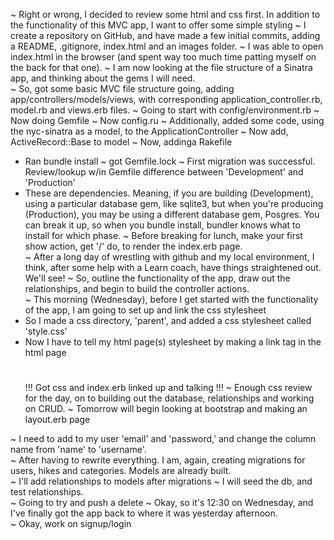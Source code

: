 ~ Right or wrong, I decided to review some html and css first.  In addition to the  functionality of this MVC app, I want to offer some simple styling
~ I create a repository on GitHub, and have made a few initial commits, adding a README, .gitignore, index.html and an images folder.
~ I was able to open index.html in the browser (and spent way too much time patting myself on the back for that one).
~ I am now looking at the file structure of a Sinatra app, and thinking about the gems I will need.  
~ So, got some basic MVC file structure going, adding app/controllers/models/views, with corresponding application_controller.rb, model.rb and views.erb files.
~ Going to start with config/environment.rb
~ Now doing Gemfile
~ Now config.ru
~ Additionally, added some code, using the nyc-sinatra as a model, to the ApplicationController
~ Now add, ActiveRecord::Base to model
~ Now, addinga Rakefile
  * Ran bundle install  ~ got Gemfile.lock
~ First migration was successful.  Review/lookup w/in Gemfile difference between 'Development' and 'Production'
  * These are dependencies. Meaning, if you are building (Development), using a particular database gem, like sqlite3, but when you're producing (Production), you may be using a different database gem, Posgres.  You can break it up, so when you bundle install, bundler knows what to install for which phase.
~ Before breaking for lunch, make your first show action, get '/' do, to render the index.erb page.  
~ After a long day of wrestling with github and my local environment, I think, after some help with a Learn coach, have things straightened out.  We'll see!
~ So, outline the functionality of the app, draw out the relationships, and begin to build the controller actions.  
~ This morning (Wednesday), before I get started with the functionality of the app, I am going to set up and link the css stylesheet
  * So I made a css directory, 'parent', and added a css stylesheet called 'style.css'
  * Now I have to tell my html page(s) stylesheet by making a link tag in the html page
    # <link rel="stylesheet" href="/style.css">
    !!! Got css and index.erb linked up and talking !!!
~ Enough css review for the day, on to building out the database, relationships and working on CRUD.
~ Tomorrow will begin looking at bootstrap and making an layout.erb page

~ I need to add to my user 'email' and 'password,' and change the column name from 'name' to 'username'.  
~ After having to rewrite everything.  I am, again, creating migrations for users, hikes and categories.  Models are already built.  
~ I'll add relationships to models after migrations
~ I will seed the db, and test relationships.  
~ Going to try and push a delete
~ Okay, so it's 12:30 on Wednesday, and I've finally got the app back to where it was yesterday afternoon.  
~ Okay, work on signup/login
